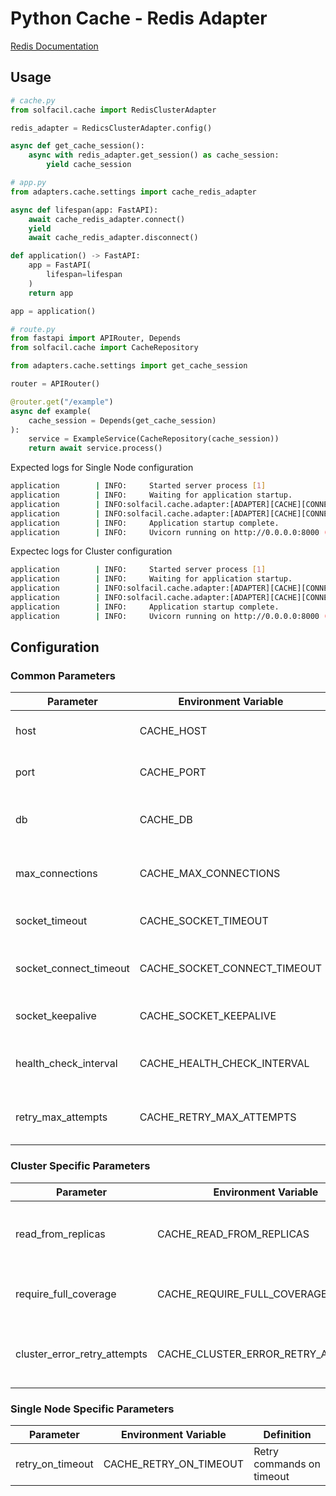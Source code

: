 
# Python Cache - Redis Adapter

[Redis Documentation](https://redis.readthedocs.io/en/stable/index.html#)

## Usage

```python
# cache.py
from solfacil.cache import RedisClusterAdapter

redis_adapter = RedicsClusterAdapter.config()

async def get_cache_session():
    async with redis_adapter.get_session() as cache_session:
        yield cache_session
```

```python
# app.py
from adapters.cache.settings import cache_redis_adapter

async def lifespan(app: FastAPI):
    await cache_redis_adapter.connect()
    yield
    await cache_redis_adapter.disconnect()

def application() -> FastAPI:
    app = FastAPI(
        lifespan=lifespan
    )
    return app

app = application()
```

```python
# route.py
from fastapi import APIRouter, Depends
from solfacil.cache import CacheRepository

from adapters.cache.settings import get_cache_session

router = APIRouter()

@router.get("/example")
async def example(
    cache_session = Depends(get_cache_session)
):
    service = ExampleService(CacheRepository(cache_session))
    return await service.process()
```

Expected logs for Single Node configuration

```bash
application        | INFO:     Started server process [1]
application        | INFO:     Waiting for application startup.
application        | INFO:solfacil.cache.adapter:[ADAPTER][CACHE][CONNECTION MODE: SINGLE_NODE]
application        | INFO:solfacil.cache.adapter:[ADAPTER][CACHE][CONNECTION STATUS: True]
application        | INFO:     Application startup complete.
application        | INFO:     Uvicorn running on http://0.0.0.0:8000 (Press CTRL+C to quit)
```

Expectec logs for Cluster configuration

```bash
application        | INFO:     Started server process [1]
application        | INFO:     Waiting for application startup.
application        | INFO:solfacil.cache.adapter:[ADAPTER][CACHE][CONNECTION MODE: CLUSTER]
application        | INFO:solfacil.cache.adapter:[ADAPTER][CACHE][CONNECTION STATUS: True]
application        | INFO:     Application startup complete.
application        | INFO:     Uvicorn running on http://0.0.0.0:8000 (Press CTRL+C to quit)
```

## Configuration

### Common Parameters

| Parameter              | Environment Variable         | Definition                                |
|------------------------|------------------------------|-------------------------------------------|
| host                   | CACHE_HOST                   | Redis cluster host address                |
| port                   | CACHE_PORT                   | Redis cluster port number                 |
| db                     | CACHE_DB                     | Redis database number (0-15)              |
| max_connections        | CACHE_MAX_CONNECTIONS        | Maximum number of connections in the pool |
| socket_timeout         | CACHE_SOCKET_TIMEOUT         | Socket timeout in seconds                 |
| socket_connect_timeout | CACHE_SOCKET_CONNECT_TIMEOUT | Socket connection timeout in seconds      |
| socket_keepalive       | CACHE_SOCKET_KEEPALIVE       | Enable socket keepalive                   |
| health_check_interval  | CACHE_HEALTH_CHECK_INTERVAL  | Health check interval in seconds          |
| retry_max_attempts     | CACHE_RETRY_MAX_ATTEMPTS     | Maximum number of retry attempts          |

### Cluster Specific Parameters

| Parameter                    | Environment Variable               | Definition                                |
|------------------------------|------------------------------------|-------------------------------------------|
| read_from_replicas           | CACHE_READ_FROM_REPLICAS           | Allow reading from replica nodes          |
| require_full_coverage        | CACHE_REQUIRE_FULL_COVERAGE        | Require full cluster coverage             |
| cluster_error_retry_attempts | CACHE_CLUSTER_ERROR_RETRY_ATTEMPTS | Number of times to retry on cluster error |

### Single Node Specific Parameters

| Parameter        | Environment Variable    | Definition                |
|------------------|-------------------------|---------------------------|
| retry_on_timeout | CACHE_RETRY_ON_TIMEOUT  | Retry commands on timeout |
